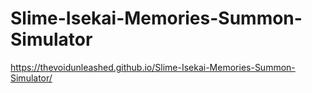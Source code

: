 # Slime-Isekai-Memories-Summon-Simulator

https://thevoidunleashed.github.io/Slime-Isekai-Memories-Summon-Simulator/
